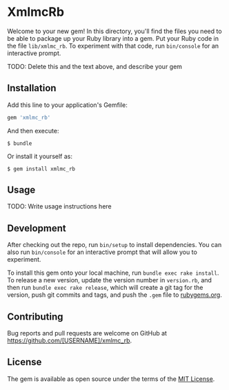 # XmlmcRb

Welcome to your new gem! In this directory, you'll find the files you need to be able to package up your Ruby library into a gem. Put your Ruby code in the file `lib/xmlmc_rb`. To experiment with that code, run `bin/console` for an interactive prompt.

TODO: Delete this and the text above, and describe your gem

## Installation

Add this line to your application's Gemfile:

```ruby
gem 'xmlmc_rb'
```

And then execute:

    $ bundle

Or install it yourself as:

    $ gem install xmlmc_rb

## Usage

TODO: Write usage instructions here

## Development

After checking out the repo, run `bin/setup` to install dependencies. You can also run `bin/console` for an interactive prompt that will allow you to experiment.

To install this gem onto your local machine, run `bundle exec rake install`. To release a new version, update the version number in `version.rb`, and then run `bundle exec rake release`, which will create a git tag for the version, push git commits and tags, and push the `.gem` file to [rubygems.org](https://rubygems.org).

## Contributing

Bug reports and pull requests are welcome on GitHub at https://github.com/[USERNAME]/xmlmc_rb.


## License

The gem is available as open source under the terms of the [MIT License](http://opensource.org/licenses/MIT).

